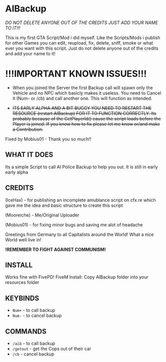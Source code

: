 # AIBackup
*DO NOT DELETE ANYONE OUT OF THE CREDITS JUST ADD YOUR NAME TO IT!!!*

This is my first GTA Script/Mod i did myself. Like the Scripts/Mods i publish for other Games you can edit, reupload, fix, delete, sniff, smoke or what ever you want with this script. Just do not delete anyone out of the credits and add your name to it!

# !!!IMPORTANT KNOWN ISSUES!!!
- When you joined the Server the first Backup call will spawn only the Vehicle and no NPC which basicly makes it useless. You need to Cancel it (Num- or /cb) and call another one. This will function as intended.



- ~~ITS EARLY ALPHA AND A BIT BUGGY YOU NEED TO RESTART THE RESOURCE (restart AIBackup) FOR IT TO FUNCTION CORRECTLY. Its probably because of the GetPlayerId() cause the script loads before the Player is joined. If you know how to fix please let me know or/and make a Contribution.~~ 

Fixed by Mobius01 - Thank you so much!!

## WHAT IT DOES
Its a simple Script to call AI Police Backup to help you out. It is still in early early alpha

## CREDITS 

(IceHax) - for publishing an incomplete amublance script on cfx.re which gave me the idea and basic structure to create this script

(Mooreiche) - Me/Original Uploader

(Mobius01) - for fixing minor bugs and saving me alot of headache

Greetings from Germany to all Capitalists around the World! What a nice World well live in! 

**!REMEMBER TO FIGHT AGAINST COMMUNISM!**

## INSTALL 

Works fine with FivePD! FiveM Install: Copy AIBackup folder into your resources folder


## KEYBINDS  
- `Num+` - to call backup
- `Num-` - to cancel backup

## COMMANDS 

- `/aib` - to call backup
- `/getout` - get the Cops out of their car
- `/cb` - cancel backup
